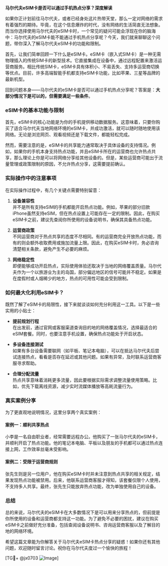 **马尔代夫eSIM卡是否可以通过手机热点分享？深度解读**

如果你正计划前往马尔代夫，或者已经身处这片热带天堂，那么一定对网络的需求有着强烈的期待。毕竟，在这个信息爆炸的时代，没有网络的生活简直无法想象。而当你选择使用马尔代夫的eSIM卡时，一个常见的疑问可能会浮现在你的脑海中：马尔代夫的eSIM卡能不能通过手机热点分享呢？今天，我们就来聊聊这个问题，带你深入了解马尔代夫eSIM卡的功能和限制。

首先，让我们简单回顾一下什么是eSIM卡。eSIM卡（嵌入式SIM卡）是一种无需物理插入的传统SIM卡的新型技术。它直接集成在设备中，通过远程配置来激活运营商服务。相比传统SIM卡，eSIM卡具有体积小、不易丢失、支持多运营商切换等优点。目前，许多高端智能手机都支持eSIM卡功能，比如苹果、三星等品牌的最新机型。

回到问题本身——马尔代夫的eSIM卡是否可以通过手机热点分享呢？答案是：**大部分情况下是可以的，但需要满足一些条件**。

### eSIM卡的基本功能与限制

首先，eSIM卡的核心功能是为你的手机提供移动数据服务。这意味着，只要你购买了适合马尔代夫当地网络环境的eSIM卡，并成功激活，就可以随时随地使用该网络。无论是浏览网页、观看视频还是下载文件，都能轻松完成。

然而，需要注意的是，eSIM卡的共享能力通常取决于具体设备的支持情况。例如，如果你的手机本身支持热点功能，并且eSIM卡所在的运营商也允许热点共享，那么理论上你是可以将网络分享给其他设备的。但是，某些运营商可能出于流量管理或政策限制的原因，不允许热点分享，这需要提前确认。

### 实际操作中的注意事项

在实际操作过程中，有几个关键点需要特别留意：

1. **设备兼容性**  
   并不是所有支持eSIM的手机都能开启热点功能。例如，苹果的部分旧款iPhone虽然支持eSIM，但在热点设置上可能存在一定的限制。因此，在购买eSIM卡之前，建议先查阅你所使用的设备说明书，确保其具备热点功能。

2. **运营商政策**  
   不同运营商对于热点共享的态度不尽相同。有的运营商完全开放热点功能，而有的则会额外收取费用或施加流量上限。因此，在购买eSIM卡时，务必咨询清楚相关条款，避免产生不必要的麻烦。

3. **网络稳定性**  
   即便能够成功开启热点，实际使用体验还取决于当地的网络覆盖质量。马尔代夫作为一个以旅游业为主的岛国，部分偏远地区的信号可能并不稳定。如果是在度假村或人烟稀少的地方，热点的可用性可能会受到限制。

### 如何最大化利用eSIM卡？

既然了解了eSIM卡的局限性，接下来就谈谈如何充分利用这一工具。以下是一些实用的小贴士：

- **提前规划行程**  
  在出发前，通过官网或客服渠道查询目的地的网络覆盖情况，选择最适合的eSIM套餐。同时，也要注意手机设置，确保热点功能处于开启状态。

- **多设备连接测试**  
  如果有多台设备需要联网（如平板、笔记本电脑），可以在抵达马尔代夫后尝试连接热点，看看是否存在延迟或其他问题。如果有异常，及时联系运营商客服寻求帮助。

- **合理分配流量**  
  热点共享意味着消耗更多流量，因此要根据实际需求调整流量使用策略。比如，优先下载离线资源，减少实时流媒体播放等高耗流量行为。

### 真实案例分享

为了更直观地说明情况，这里分享两个真实案例：

#### 案例一：顺利共享热点
小李是一名自由职业者，经常需要远程办公。他购买了一张马尔代夫的eSIM卡，并顺利开启了热点功能。他的笔记本电脑、平板以及朋友的手机都可以通过热点连接上网，工作效率丝毫未受影响。

#### 案例二：受限于运营商规则
张先生则是另一位用户，他在购买eSIM卡时并未注意到热点共享的相关规定，结果发现热点功能被禁用。后来，他联系运营商客服才得知，该套餐仅限个人使用，不支持多人共享。最终，张先生只能放弃热点功能，改为单独使用自己的设备。

### 总结

总的来说，马尔代夫的eSIM卡在大多数情况下是可以用来分享热点的，但前提是你所使用的设备和运营商都支持这一功能。为了避免不必要的困扰，建议在购买eSIM卡之前做好充分准备，包括查阅设备说明书、咨询运营商客服以及了解目的地的网络环境。

希望这篇文章能为你解答关于马尔代夫eSIM卡热点分享的疑惑！如果你还有其他问题，欢迎随时留言讨论。祝你在马尔代夫度过一个愉快的旅程！

[TG💪+ @jx0703 ![Image](https://github.com/user-attachments/assets/dbca1d08-cadb-493c-b0ec-ad6f7a83f270)]